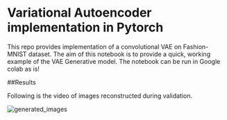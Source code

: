 # Variational Autoencoder implementation in Pytorch

This repo provides implementation of a convolutional VAE on Fashion-MNIST dataset. The aim of this notebook is to provide a quick, working example of the VAE Generative model. The notebook can be run in Google colab as is!

##Results

Following is the video of images reconstructed during validation.

![generated_images](https://user-images.githubusercontent.com/81188352/113603605-22a8d600-9612-11eb-9d62-2e9d71e65ac5.gif)
